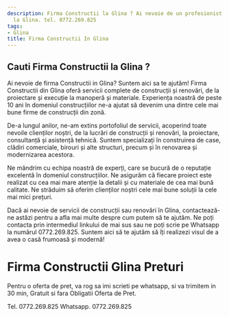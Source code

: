 ```yaml
---
description: Firma Constructii la Glina ? Ai nevoie de un profesionist in Firma Constructii
  la Glina. tel. 0772.269.825
tags:
- Glina
title: Firma Constructii In Glina
---
```



## Cauti Firma Constructii la Glina ?

Ai nevoie de firma Constructii in Glina? Suntem aici sa te ajutăm! Firma Constructii din Glina oferă servicii complete de construcții și renovări, de la proiectare și execuție la manoperă și materiale. Experiența noastră de peste 10 ani în domeniul construcțiilor ne-a ajutat să devenim una dintre cele mai bune firme de construcții din zonă.

De-a lungul anilor, ne-am extins portofoliul de servicii, acoperind toate nevoile clienților noștri, de la lucrări de construcții și renovări, la proiectare, consultanță și asistență tehnică. Suntem specializați în construirea de case, clădiri comerciale, birouri și alte structuri, precum și în renovarea și modernizarea acestora.

Ne mândrim cu echipa noastră de experți, care se bucură de o reputație excelentă în domeniul construcțiilor. Ne asigurăm că fiecare proiect este realizat cu cea mai mare atenție la detalii și cu materiale de cea mai bună calitate. Ne străduim să oferim clienților noștri cele mai bune soluții la cele mai mici prețuri.

Dacă ai nevoie de servicii de construcții sau renovări în Glina, contactează-ne astăzi pentru a afla mai multe despre cum putem să te ajutăm. Ne poți contacta prin intermediul linkului de mai sus sau ne poți scrie pe Whatsapp la numărul 0772.269.825. Suntem aici să te ajutăm să îți realizezi visul de a avea o casă frumoasă și modernă!

# Firma Constructii Glina Preturi
Pentru o oferta de pret, va rog sa imi scrieti pe whatsapp, si va trimitem in 30 min, Gratuit si fara Obligatii Oferta de Pret.

Tel. 0772.269.825
Whatsapp. 0772.269.825